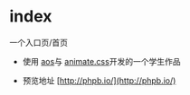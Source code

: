# index
一个入口页/首页

 - 使用 [aos](https://github.com/michalsnik/aos)与 [animate.css](https://github.com/daneden/animate.css)开发的一个学生作品
 
 - 预览地址 [http://phpb.io/](http://phpb.io/)